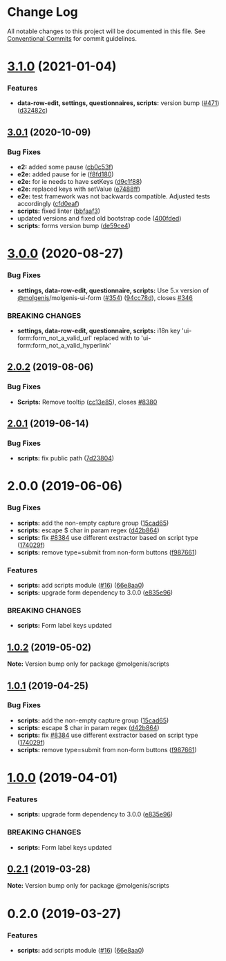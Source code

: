 # Change Log

All notable changes to this project will be documented in this file.
See [Conventional Commits](https://conventionalcommits.org) for commit guidelines.

# [3.1.0](https://github.com/molgenis/molgenis-frontend/compare/@molgenis-ui/scripts@3.0.1...@molgenis-ui/scripts@3.1.0) (2021-01-04)


### Features

* **data-row-edit, settings, questionnaires, scripts:** version bump  ([#471](https://github.com/molgenis/molgenis-frontend/issues/471)) ([d32482c](https://github.com/molgenis/molgenis-frontend/commit/d32482c))





## [3.0.1](https://github.com/molgenis/molgenis-frontend/compare/@molgenis-ui/scripts@3.0.0...@molgenis-ui/scripts@3.0.1) (2020-10-09)


### Bug Fixes

* **e2:** added some pause ([cb0c53f](https://github.com/molgenis/molgenis-frontend/commit/cb0c53f))
* **e2e:** added pause for ie ([f8fd180](https://github.com/molgenis/molgenis-frontend/commit/f8fd180))
* **e2e:** for ie needs to have setKeys ([d9c1f88](https://github.com/molgenis/molgenis-frontend/commit/d9c1f88))
* **e2e:** replaced keys with setValue ([e7488ff](https://github.com/molgenis/molgenis-frontend/commit/e7488ff))
* **e2e:** test framework was not backwards compatible. Adjusted tests accordingly ([cfd0eaf](https://github.com/molgenis/molgenis-frontend/commit/cfd0eaf))
* **scripts:** fixed linter ([bbfaaf3](https://github.com/molgenis/molgenis-frontend/commit/bbfaaf3))
* updated versions and fixed old bootstrap code ([400fded](https://github.com/molgenis/molgenis-frontend/commit/400fded))
* **scripts:** forms version bump ([de59ce4](https://github.com/molgenis/molgenis-frontend/commit/de59ce4))





# [3.0.0](https://github.com/molgenis/molgenis-frontend/compare/@molgenis-ui/scripts@2.0.2...@molgenis-ui/scripts@3.0.0) (2020-08-27)


### Bug Fixes

* **settings, data-row-edit, questionnaire, scripts:** Use 5.x version of [@molgenis](https://github.com/molgenis)/molgenis-ui-form ([#354](https://github.com/molgenis/molgenis-frontend/issues/354)) ([94cc78d](https://github.com/molgenis/molgenis-frontend/commit/94cc78d)), closes [#346](https://github.com/molgenis/molgenis-frontend/issues/346)


### BREAKING CHANGES

* **settings, data-row-edit, questionnaire, scripts:** i18n key 'ui-form:form_not_a_valid_url' replaced with to 'ui-form:form_not_a_valid_hyperlink'





## [2.0.2](https://github.com/molgenis/molgenis-frontend/compare/@molgenis-ui/scripts@2.0.1...@molgenis-ui/scripts@2.0.2) (2019-08-06)


### Bug Fixes

* **Scripts:** Remove tooltip ([cc13e85](https://github.com/molgenis/molgenis-frontend/commit/cc13e85)), closes [#8380](https://github.com/molgenis/molgenis-frontend/issues/8380)





## [2.0.1](https://github.com/molgenis/molgenis-frontend/compare/@molgenis-ui/scripts@2.0.0...@molgenis-ui/scripts@2.0.1) (2019-06-14)


### Bug Fixes

* **scripts:** fix public path ([7d23804](https://github.com/molgenis/molgenis-frontend/commit/7d23804))





# 2.0.0 (2019-06-06)


### Bug Fixes

* **scripts:** add the non-empty capture group ([15cad65](https://github.com/molgenis/molgenis-frontend/commit/15cad65))
* **scripts:** escape $ char in param regex ([d42b864](https://github.com/molgenis/molgenis-frontend/commit/d42b864))
* **scripts:** fix [#8384](https://github.com/molgenis/molgenis-frontend/issues/8384) use different exstractor based on script type ([174029f](https://github.com/molgenis/molgenis-frontend/commit/174029f))
* **scripts:** remove type=submit from non-form buttons ([f987661](https://github.com/molgenis/molgenis-frontend/commit/f987661))


### Features

* **scripts:** add scripts module ([#16](https://github.com/molgenis/molgenis-frontend/issues/16)) ([66e8aa0](https://github.com/molgenis/molgenis-frontend/commit/66e8aa0))
* **scripts:** upgrade form dependency to 3.0.0 ([e835e96](https://github.com/molgenis/molgenis-frontend/commit/e835e96))


### BREAKING CHANGES

* **scripts:** Form label keys updated





## [1.0.2](https://github.com/molgenis/molgenis-frontend/compare/@molgenis/scripts@1.0.1...@molgenis/scripts@1.0.2) (2019-05-02)

**Note:** Version bump only for package @molgenis/scripts





## [1.0.1](https://github.com/molgenis/molgenis-frontend/compare/@molgenis/scripts@1.0.0...@molgenis/scripts@1.0.1) (2019-04-25)


### Bug Fixes

* **scripts:** add the non-empty capture group ([15cad65](https://github.com/molgenis/molgenis-frontend/commit/15cad65))
* **scripts:** escape $ char in param regex ([d42b864](https://github.com/molgenis/molgenis-frontend/commit/d42b864))
* **scripts:** fix [#8384](https://github.com/molgenis/molgenis-frontend/issues/8384) use different exstractor based on script type ([174029f](https://github.com/molgenis/molgenis-frontend/commit/174029f))
* **scripts:** remove type=submit from non-form buttons ([f987661](https://github.com/molgenis/molgenis-frontend/commit/f987661))





# [1.0.0](https://github.com/molgenis/molgenis-frontend/compare/@molgenis/scripts@0.2.1...@molgenis/scripts@1.0.0) (2019-04-01)


### Features

* **scripts:** upgrade form dependency to 3.0.0 ([e835e96](https://github.com/molgenis/molgenis-frontend/commit/e835e96))


### BREAKING CHANGES

* **scripts:** Form label keys updated





## [0.2.1](https://github.com/molgenis/molgenis-frontend/compare/@molgenis/scripts@0.2.0...@molgenis/scripts@0.2.1) (2019-03-28)

**Note:** Version bump only for package @molgenis/scripts





# 0.2.0 (2019-03-27)


### Features

* **scripts:** add scripts module ([#16](https://github.com/molgenis/molgenis-frontend/issues/16)) ([66e8aa0](https://github.com/molgenis/molgenis-frontend/commit/66e8aa0))
